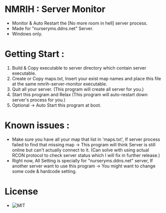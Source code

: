 # NMRIH : Server Monitor
- Monitor & Auto Restart the [No more room in hell] server process.
- Made for "nurseryms.ddns.net" Server.
- Windows only.

# Getting Start :
1) Build & Copy executable to server directory which contain server executable.
2) Create or Copy maps.txt, Insert your exist map names and place this file at the same nmrih-server-monitor executable.
3) Quit all your server. (This program will create all server for you.)
4) Start this program and Relax (This program will auto-restart down server's process for you.)
5) Optional -> Auto Start this program at boot.

# Known issues :
- Make sure you have all your map that list in 'maps.txt', If server process failed to find that missing map -> This program will think Server is still online but can't actually connect to it. (Can solve with using actual RCON protocol to check server status which I will fix in further release.)
- Right now, All Setting is specially for "nurseryms.ddns.net" server, If another server want to use this program -> You might want to change some code & hardcode setting.

# License
- ![MIT](LICENSE)
